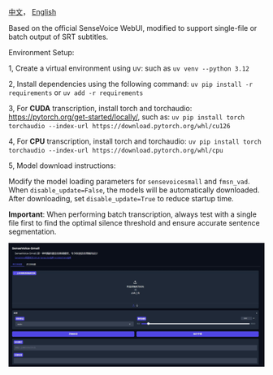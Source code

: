 [中文](README_ZH.md)， [English](README.md)

Based on the official SenseVoice WebUI, modified to support single-file or batch output of SRT subtitles. 

Environment Setup:

1, Create a virtual environment using uv: such as ```uv venv --python 3.12```

2, Install dependencies using the following command: ```uv pip install -r requirements``` or ```uv add -r requirements```

3, For **CUDA** transcription, install torch and torchaudio: https://pytorch.org/get-started/locally/, such as: ```uv pip install torch torchaudio --index-url https://download.pytorch.org/whl/cu126```

4, For **CPU** transcription, install torch and torchaudio: ```uv pip install torch torchaudio --index-url https://download.pytorch.org/whl/cpu```

5, Model download instructions:

Modify the model loading parameters for ```sensevoicesmall``` and ```fmsn_vad```.
When ```disable_update=False```, the models will be automatically downloaded.
After downloading, set ```disable_update=True``` to reduce startup time.


**Important**:
When performing batch transcription, always test with a single file first to find the optimal silence threshold and ensure accurate sentence segmentation.

![WebUI](屏幕.jpg)
